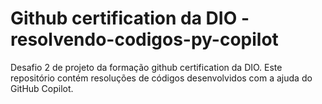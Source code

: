 # Github certification da DIO - resolvendo-codigos-py-copilot
Desafio 2 de projeto da formação github certification da DIO.
Este repositório contém resoluções de códigos desenvolvidos com a ajuda do GitHub Copilot.
